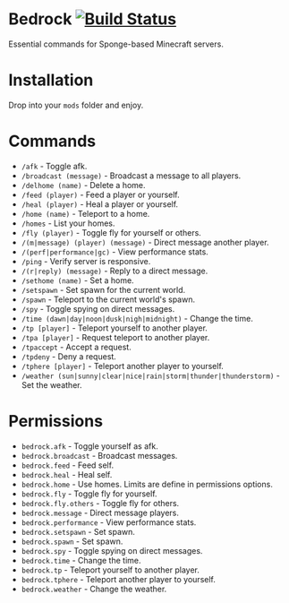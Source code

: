 # Bedrock [![Build Status](https://api.travis-ci.org/prism/Bedrock.png)](https://travis-ci.org/prism/Bedrock/)

Essential commands for Sponge-based Minecraft servers.

# Installation

Drop into your `mods` folder and enjoy.

# Commands

- `/afk` - Toggle afk.
- `/broadcast (message)` - Broadcast a message to all players.
- `/delhome (name)` - Delete a home.
- `/feed (player)` - Feed a player or yourself.
- `/heal (player)` - Heal a player or yourself.
- `/home (name)` - Teleport to a home.
- `/homes` - List your homes.
- `/fly (player)` - Toggle fly for yourself or others.
- `/(m|message) (player) (message)` - Direct message another player.
- `/(perf|performance|gc)` - View performance stats.
- `/ping` - Verify server is responsive.
- `/(r|reply) (message)` - Reply to a direct message.
- `/sethome (name)` - Set a home.
- `/setspawn` - Set spawn for the current world.
- `/spawn` - Teleport to the current world's spawn.
- `/spy` - Toggle spying on direct messages.
- `/time (dawn|day|noon|dusk|nigh|midnight)` - Change the time.
- `/tp [player]` - Teleport yourself to another player.
- `/tpa [player]` - Request teleport to another player.
- `/tpaccept` - Accept a request.
- `/tpdeny` - Deny a request.
- `/tphere [player]` - Teleport another player to yourself.
- `/weather (sun|sunny|clear|nice|rain|storm|thunder|thunderstorm)` - Set the weather.

# Permissions

- `bedrock.afk` - Toggle yourself as afk.
- `bedrock.broadcast` - Broadcast messages.
- `bedrock.feed` - Feed self.
- `bedrock.heal` - Heal self.
- `bedrock.home` - Use homes. Limits are define in permissions options.
- `bedrock.fly` - Toggle fly for yourself.
- `bedrock.fly.others` - Toggle fly for others.
- `bedrock.message` - Direct message players.
- `bedrock.performance` - View performance stats.
- `bedrock.setspawn` - Set spawn.
- `bedrock.spawn` - Set spawn.
- `bedrock.spy` - Toggle spying on direct messages.
- `bedrock.time` - Change the time.
- `bedrock.tp` - Teleport yourself to another player.
- `bedrock.tphere` - Teleport another player to yourself.
- `bedrock.weather` - Change the weather.